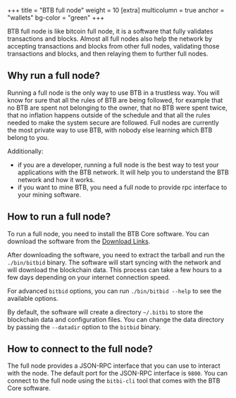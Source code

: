 +++
title = "BTB full node"
weight = 10
[extra]
multicolumn = true
anchor = "wallets"
bg-color = "green"
+++

BTB full node is like bitcoin full node, it is a software that fully validates transactions and blocks. Almost all full nodes also help the network by accepting transactions and blocks from other full nodes, validating those transactions and blocks, and then relaying them to further full nodes.

## Why run a full node?

Running a full node is the only way to use BTB in a trustless way. You will know for sure that all the rules of BTB are being followed, for example that no BTB are spent not belonging to the owner, that no BTB were spent twice, that no inflation happens outside of the schedule and that all the rules needed to make the system secure are followed. Full nodes are currently the most private way to use BTB, with nobody else learning which BTB belong to you.

Additionally:

* if you are a developer, running a full node is the best way to test your applications with the BTB network. It will help you to understand the BTB network and how it works.
* if you want to mine BTB, you need a full node to provide rpc interface to your mining software.

## How to run a full node?

To run a full node, you need to install the BTB Core software. You can download the software from the [Download Links](https://bitbi.org/static/download/bitbi/26.101.0/bitbi-26.101.0-x86_64-linux-gnu.tar.gz).

After downloading the software, you need to extract the tarball and run the `./bin/bitbid` binary. The software will start syncing with the network and will download the blockchain data. This process can take a few hours to a few days depending on your internet connection speed. 

For advanced `bitbid` options, you can run `./bin/bitbid --help` to see the available options.

By default, the software will create a directory `~/.bitbi` to store the blockchain data and configuration files. You can change the data directory by passing the `--datadir` option to the `bitbid` binary.

## How to connect to the full node?

The full node provides a JSON-RPC interface that you can use to interact with the node. The default port for the JSON-RPC interface is `9800`. You can connect to the full node using the `bitbi-cli` tool that comes with the BTB Core software.
